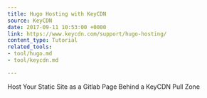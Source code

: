 ```yaml
---
title: Hugo Hosting with KeyCDN
source: KeyCDN
date: 2017-09-11 10:53:00 +0000
link: https://www.keycdn.com/support/hugo-hosting/
content_type: Tutorial
related_tools:
- tool/hugo.md
- tool/keycdn.md

---
```

Host Your Static Site as a Gitlab Page Behind a KeyCDN Pull Zone
